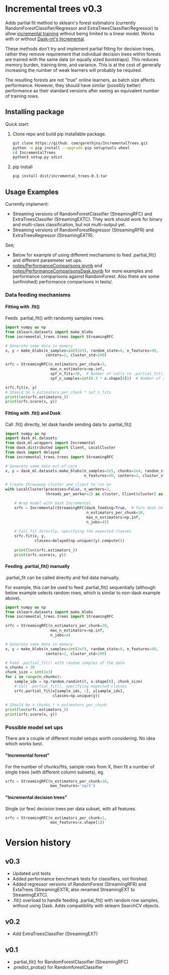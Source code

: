 # Incremental trees v0.3

Adds partial fit method to sklearn's forest estimators (currently RandomForestClassifier/Regressor and ExtraTreesClassifier/Regressor) to allow [incremental training](https://scikit-learn.org/0.15/modules/scaling_strategies.html) without being limited to a linear model. Works with or without [Dask-ml's Incremental](http://ml.dask.org/incremental.html).

These methods don't try and implement partial fitting for decision trees, rather they remove requirement that individual decision trees within forests are trained with the same data (or equally sized bootstraps). This reduces memory burden, training time, and variance. This is at the cost of generally increasing the number of weak learners will probably be required. 

The resulting forests are not "true" online learners, as batch size affects performance. However, they should have similar (possibly better) performance as their standard versions after seeing an equivalent number of training rows.

## Installing package

Quick start:

1) Clone repo and build pip installable package.
   ````bash
   git clone https://github. com/garethjns/IncrementalTrees.git
   python -m pip install --upgrade pip setuptools wheel
   cd IncrementalTrees
   python3 setup.py sdist
   ````
2) pip install
   ````bash
   pip install dist/incremental_trees-0.3.tar
   ````

## Usage Examples
Currently implement:
 - Streaming versions of RandomForestClassifier (StreamingRFC) and ExtraTreesClassifer (StreamingEXTC). They work should work for binary and multi-class classification, but not multi-output yet.
 - Streaming versions of RandomForestRegressor (StreamingRFR) and ExtraTreesRegressor (StreamingEXTR). 

See;
- Below for example of using different mechanisms to feed .partial_fit() and different paraemeter set ups.  
- [notes/PerformanceComparisons.ipynb](https://github.com/garethjns/IncrementalTrees/blob/master/notes/PerformanceComparisons.ipynb) and  [notes/PerformanceComparisonsDask.ipynb](https://github.com/garethjns/IncrementalTrees/blob/master/notes/PerformanceComparisonsDask.ipynb) for more examples and performance comparisons against RandomForest. Also there are some (unfinished) performance comparisons in tests/.


### Data feeding mechanisms

#### Fitting with .fit()
Feeds .partial_fit() with randomly samples rows.


````python
import numpy as np
from sklearn.datasets import make_blobs
from incremental_trees.trees import StreamingRFC

# Generate some data in memory
x, y = make_blobs(n_samples=int(2e5), random_state=0, n_features=40,
                  centers=2, cluster_std=100)

srfc = StreamingRFC(n_estimators_per_chunk=3,
                    max_n_estimators=np.inf,
                    spf_n_fits=30,  # Number of calls to .partial_fit()
                    spf_n_samples=int(0.3 * x.shape[0]))  # Number of rows to sample each on .partial_fit()

srfc.fit(x, y)
# Should be n_estimators_per_chunk * spf_n_fits
print(len(srfc.estimators_))
print(srfc.score(x, y))
````

#### Fitting with .fit() and Dask
Call .fit() directly, let dask handle sending data to .partial_fit()

````python
import numpy as np
import dask_ml.datasets
from dask_ml.wrappers import Incremental
from dask.distributed import Client, LocalCluster
from dask import delayed
from incremental_trees.trees import StreamingRFC

# Generate some data out-of-core
x, y = dask_ml.datasets.make_blobs(n_samples=2e5, chunks=1e4, random_state=0,
                                   n_features=40, centers=2, cluster_std=100)

# Create throwaway cluster and client to run on                                  
with LocalCluster(processes=False, n_workers=2, 
                  threads_per_worker=2) as cluster, Client(cluster) as client:

    # Wrap model with Dask Incremental
    srfc = Incremental(StreamingRFC(dask_feeding=True,  # Turn dask on
                                    n_estimators_per_chunk=10,
                                    max_n_estimators=np.inf,
                                    n_jobs=4))
    
    # Call fit directly, specifying the expected classes
    srfc.fit(x, y,
             classes=delayed(np.unique)(y).compute())
             
    print(len(srfc.estimators_))
    print(srfc.score(x, y))
````

#### Feeding .partial_fit() manually 
.partial_fit can be called directly and fed data manually.

For example, this can be used to feed .partial_fit() sequentially (although below example selects random rows, which is similar to non-dask example above).

````python
import numpy as np
from sklearn.datasets import make_blobs
from incremental_trees.trees import StreamingRFC

srfc = StreamingRFC(n_estimators_per_chunk=20,
                    max_n_estimators=np.inf,
                    n_jobs=4)

# Generate some data in memory
x, y = make_blobs(n_samples=int(2e5), random_state=0, n_features=40,
                  centers=2, cluster_std=100)

# Feed .partial_fit() with random samples of the data
n_chunks = 30
chunk_size = int(2e3)
for i in range(n_chunks):
    sample_idx = np.random.randint(0, x.shape[0], chunk_size)
    # Call .partial_fit(), specifying expected classes
    srfc.partial_fit(x[sample_idx, :], y[sample_idx],
                     classes=np.unique(y))
           
# Should be n_chunks * n_estimators_per_chunk             
print(len(srfc.estimators_))
print(srfc.score(x, y))
````

### Possible model set ups
There are a couple of different model setups worth considering. No idea which works best. 

#### "Incremental forest"
For the number of chunks/fits, sample rows from X, then fit a number of single trees (with different column subsets), eg.
````python
srfc = StreamingRFC(n_estimators_per_chunk=10,
                    max_features='sqrt')    
````
#### "Incremental decision trees"
Single (or few) decision trees per data subset, with all features. 
````python
srfc = StreamingRFC(n_estimators_per_chunk=1,
                    max_features=x.shape[1])
````

# Version history
## v0.3
  - Updated unit tests
  - Added performance benchmark tests for classifiers, not finished.
  - Added regressor versions of RandomForest (StreamingRFR) and ExtaTrees (StreamingEXTR, also renamed StreamingEXT to StreamingEXTC).
  - .fit() overload to handle feeding .partial_fit() with random row samples, without using Dask. Adds compatibility with sklearn SearchCV objects.

## v0.2
  - Add ExtraTreesClassifier (StreamingEXT)

## v0.1
  - .partial_fit() for RandomForestClassifier (StreamingRFC)
  - .predict_proba() for RandomforestClassifier
  
  